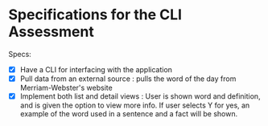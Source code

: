# Specifications for the CLI Assessment

Specs:
- [x] Have a CLI for interfacing with the application
- [x] Pull data from an external source : pulls the word of the day from Merriam-Webster's website
- [x] Implement both list and detail views : User is shown word and definition, and is given the option to view more info. If user selects Y for yes, an example of the word used in a sentence and a fact will be shown.
